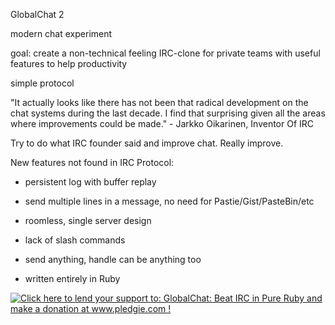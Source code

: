 GlobalChat 2

modern chat experiment

goal: create a non-technical feeling IRC-clone for private teams with useful features to help productivity

simple protocol

"It actually looks like there has not been that radical development on the chat systems during the last decade. I find that surprising given all the areas where improvements could be made." - Jarkko Oikarinen, Inventor Of IRC

Try to do what IRC founder said and improve chat. Really improve.

New features not found in IRC Protocol:

* persistent log with buffer replay

* send multiple lines in a message, no need for Pastie/Gist/PasteBin/etc

* roomless, single server design

* lack of slash commands

* send anything, handle can be anything too

* written entirely in Ruby

<a href='http://www.pledgie.com/campaigns/18682'><img alt='Click here to lend your support to: GlobalChat: Beat IRC in Pure Ruby and make a donation at www.pledgie.com !' src='http://www.pledgie.com/campaigns/18682.png?skin_name=chrome' border='0' /></a>